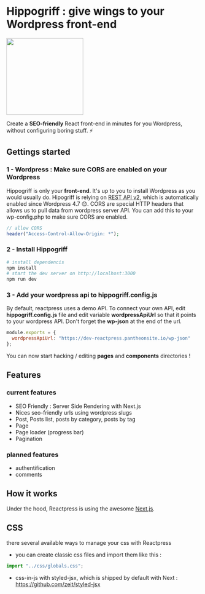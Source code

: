 # Hippogriff : give wings to your Wordpress front-end

<img width="200" src="https://raw.githubusercontent.com/nyl-auster/reactpress/master/images/hipprogriffe.png" />

Create a **SEO-friendly** React front-end in minutes for you Wordpress, without configuring boring stuff. ⚡

## Gettings started

### 1 - Wordpress : Make sure CORS are enabled on your Wordpress

Hippogriff is only your **front-end**. It's up to you to install Wordpress as you would usually do. Hipogriff is relying on [REST API v2](http://v2.wp-api.org), which is automatically enabled since Wordpress 4.7 😊. CORS are special HTTP headers that allows us to pull data from wordpress server API. You can add this to your wp-config.php to make sure CORS are enabled.

```php
// allow CORS
header("Access-Control-Allow-Origin: *");
```

### 2 - Install Hippogriff

```sh
# install dependencis
npm install
# start the dev server on http://localhost:3000
npm run dev
```

### 3 - Add your wordpress api to hippogriff.config.js

By default, reactpress uses a demo API. To connect your own API, edit **hippogriff.config.js** file and edit variable **wordpressApiUrl** so that it points to your wordpress API. Don't forget the **wp-json** at the end of the url.

```js
module.exports = {
  wordpressApiUrl: "https://dev-reactpress.pantheonsite.io/wp-json"
};
```

You can now start hacking / editing **pages** and **components** directories ! 

## Features

### current features

- SEO Friendly : Server Side Rendering with Next.js
- Nices seo-friendly urls using wordpress slugs
- Post, Posts list, posts by category, posts by tag
- Page
- Page loader (progress bar)
- Pagination

### planned features

- authentification
- comments

## How it works

Under the hood, Reactpress is using the awesome [Next.js](https://github.com/zeit/next.js/). 

## CSS

there several available ways to manage your css with Reactpress

- you can create classic css files and import them like this :

```js
import "../css/globals.css";
```
- css-in-js with styled-jsx, which is shipped by default with Next : https://github.com/zeit/styled-jsx

